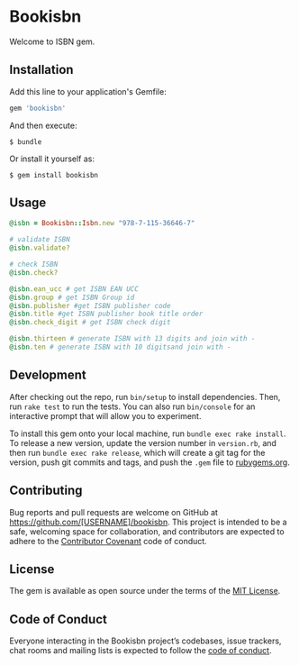 # Bookisbn

Welcome to ISBN gem.

## Installation

Add this line to your application's Gemfile:

```ruby
gem 'bookisbn'
```

And then execute:

    $ bundle

Or install it yourself as:

    $ gem install bookisbn

## Usage

```ruby
@isbn = Bookisbn::Isbn.new "978-7-115-36646-7"

# validate ISBN
@isbn.validate?

# check ISBN
@isbn.check?

@isbn.ean_ucc # get ISBN EAN UCC
@isbn.group # get ISBN Group id
@isbn.publisher #get ISBN publisher code
@isbn.title #get ISBN publisher book title order
@isbn.check_digit # get ISBN check digit

@isbn.thirteen # generate ISBN with 13 digits and join with -
@isbn.ten # generate ISBN with 10 digitsand join with -
```

## Development

After checking out the repo, run `bin/setup` to install dependencies. Then, run `rake test` to run the tests. You can also run `bin/console` for an interactive prompt that will allow you to experiment.

To install this gem onto your local machine, run `bundle exec rake install`. To release a new version, update the version number in `version.rb`, and then run `bundle exec rake release`, which will create a git tag for the version, push git commits and tags, and push the `.gem` file to [rubygems.org](https://rubygems.org).

## Contributing

Bug reports and pull requests are welcome on GitHub at https://github.com/[USERNAME]/bookisbn. This project is intended to be a safe, welcoming space for collaboration, and contributors are expected to adhere to the [Contributor Covenant](http://contributor-covenant.org) code of conduct.

## License

The gem is available as open source under the terms of the [MIT License](https://opensource.org/licenses/MIT).

## Code of Conduct

Everyone interacting in the Bookisbn project’s codebases, issue trackers, chat rooms and mailing lists is expected to follow the [code of conduct](https://github.com/[USERNAME]/bookisbn/blob/master/CODE_OF_CONDUCT.md).
